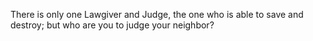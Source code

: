There is only one Lawgiver and Judge, the one who is able to save and destroy; but who are you to judge your neighbor?